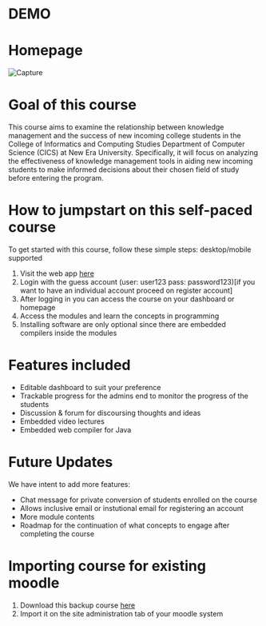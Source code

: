 # DEMO

# Homepage
![Capture](https://user-images.githubusercontent.com/112526065/232699776-4a5a4f5c-85fc-48f9-9d2f-a708e3d6d4b9.PNG)

# Goal of this course

This course aims to examine the relationship between knowledge management and the success of new incoming college students in the College of Informatics and Computing Studies Department of Computer Science (CICS) at New Era University. Specifically, it will focus on analyzing the effectiveness of knowledge management tools in aiding new incoming students to make informed decisions about their chosen field of study before entering the program.

# How to jumpstart on this self-paced course
To get started with this course, follow these simple steps: desktop/mobile supported

1. Visit the web app [here](https://cs-training-course-rmjc.moodlecloud.com/)
2. Login with the guess account (user: user123 pass: password123)[if you want to have an individual account proceed on register account]
3. After logging in you can access the course on your dashboard or homepage
4. Access the modules and learn the concepts in programming
5. Installing software are only optional since there are embedded compilers inside the modules

# Features included

* Editable dashboard to suit your preference
* Trackable progress for the admins end to monitor the progress of the students
* Discussion & forum for discoursing thoughts and ideas
* Embedded video lectures
* Embedded web compiler for Java

# Future Updates
We have intent to add more features:
* Chat message for private conversion of students enrolled on the course
* Allows inclusive email or instutional email for registering an account
* More module contents
* Roadmap for the continuation of what concepts to engage after completing the course

# Importing course for existing moodle
1. Download this backup course [here](https://cs-training-course-rmjc.moodlecloud.com/)
2. Import it on the site administration tab of your moodle system








